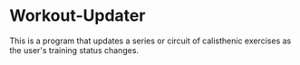 # Workout-Updater
This is a program that updates a series or circuit of calisthenic exercises as the user's training status changes.

